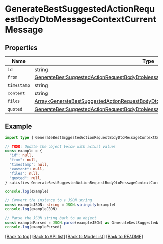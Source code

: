 
# GenerateBestSuggestedActionRequestBodyDtoMessageContextCurrentMessage


## Properties

Name | Type
------------ | -------------
`id` | string
`from` | [GenerateBestSuggestedActionRequestBodyDtoMessageContextCurrentMessageFrom](GenerateBestSuggestedActionRequestBodyDtoMessageContextCurrentMessageFrom.md)
`timestamp` | string
`content` | string
`files` | [Array&lt;GenerateBestSuggestedActionRequestBodyDtoMessageContextCurrentMessageFilesInner&gt;](GenerateBestSuggestedActionRequestBodyDtoMessageContextCurrentMessageFilesInner.md)
`quoted` | [GenerateBestSuggestedActionRequestBodyDtoMessageContextCurrentMessageQuoted](GenerateBestSuggestedActionRequestBodyDtoMessageContextCurrentMessageQuoted.md)

## Example

```typescript
import type { GenerateBestSuggestedActionRequestBodyDtoMessageContextCurrentMessage } from '@usesofia/pegasus-ai-api-sdk'

// TODO: Update the object below with actual values
const example = {
  "id": null,
  "from": null,
  "timestamp": null,
  "content": null,
  "files": null,
  "quoted": null,
} satisfies GenerateBestSuggestedActionRequestBodyDtoMessageContextCurrentMessage

console.log(example)

// Convert the instance to a JSON string
const exampleJSON: string = JSON.stringify(example)
console.log(exampleJSON)

// Parse the JSON string back to an object
const exampleParsed = JSON.parse(exampleJSON) as GenerateBestSuggestedActionRequestBodyDtoMessageContextCurrentMessage
console.log(exampleParsed)
```

[[Back to top]](#) [[Back to API list]](../README.md#api-endpoints) [[Back to Model list]](../README.md#models) [[Back to README]](../README.md)


